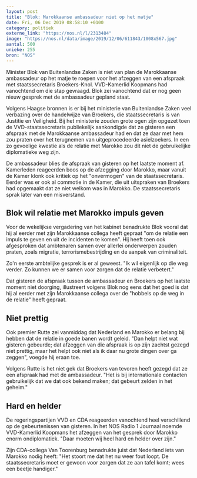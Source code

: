 ```yaml
---
layout: post
title: "Blok: Marokkaanse ambassadeur niet op het matje"
date: Fri, 06 Dec 2019 08:58:10 +0100
category: politiek
externe_link: "https://nos.nl/l/2313484"
image: "https://nos.nl/data/image/2019/12/06/611843/1008x567.jpg"
aantal: 500
unieke: 255
bron: "NOS"
---
```


<p>Minister Blok van Buitenlandse Zaken is niet van plan de Marokkaanse ambassadeur op het matje te roepen voor het afzeggen van een afspraak met staatssecretaris Broekers-Knol. VVD-Kamerlid Koopmans had vanochtend om die stap gevraagd. Blok zei vanochtend dat er nog geen nieuw gesprek met de ambassadeur gepland staat.</p>
<p>Volgens Haagse bronnen is er bij het ministerie van Buitenlandse Zaken veel verbazing over de handelwijze van Broekers, die staatssecretaris is van Justitie en Veiligheid. Bij het ministerie zouden grote ogen zijn opgezet toen de VVD-staatssecretaris publiekelijk aankondigde dat ze gisteren een afspraak met de Marokkaanse ambassadeur had en dat ze daar met hem zou praten over het terugnemen van uitgeprocedeerde asielzoekers. In een zo gevoelige kwestie als de relatie met Marokko zou dit niet de gebruikelijke diplomatieke weg zijn.</p>
<p>De ambassadeur blies de afspraak van gisteren op het laatste moment af. Kamerleden reageerden boos op de afzegging door Marokko, maar vanuit de Kamer klonk ook kritiek op het "onvermogen" van de staatssecretaris. Eerder was er ook al commotie in de Kamer, die uit uitspraken van Broekers had opgemaakt dat ze niet welkom was in Marokko. De staatssecretaris sprak later van een misverstand.</p>
<h2>Blok wil relatie met Marokko impuls geven</h2>
<p>Voor de wekelijkse vergadering van het kabinet benadrukte Blok vooral dat hij al eerder met zijn Marokkaanse collega heeft gepraat "om de relatie een impuls te geven en uit de incidenten te komen". Hij heeft toen ook afgesproken dat ambtenaren samen over allerlei onderwerpen zouden praten, zoals migratie, terrorismebestrijding en de aanpak van criminaliteit.</p>
<p>Zo'n eerste ambtelijke gesprek is er al geweest. "Ik wil eigenlijk op die weg verder. Zo kunnen we er samen voor zorgen dat de relatie verbetert."</p>
<p>Dat gisteren de afspraak tussen de ambassadeur en Broekers op het laatste moment niet doorging, illustreert volgens Blok nog eens dat het goed is dat hij al eerder met zijn Marokkaanse collega over de "hobbels op de weg in de relatie" heeft gepraat.</p>
<h2>Niet prettig</h2>
<p>Ook premier Rutte zei vanmiddag dat Nederland en Marokko er belang bij hebben dat de relatie in goede banen wordt geleid. "Dan helpt niet wat gisteren gebeurde; dat afzeggen van die afspraak is op zijn zachtst gezegd niet prettig, maar het helpt ook niet als ik daar nu grote dingen over ga zeggen", voegde hij eraan toe.</p>
<p>Volgens Rutte is het niet gek dat Broekers van tevoren heeft gezegd dat ze een afspraak had met de ambassadeur. "Het is bij internationale contacten gebruikelijk dat we dat ook bekend maken; dat gebeurt zelden in het geheim."</p>
<h2>Hard en helder</h2>
<p>De regeringspartijen VVD en CDA reageerden vanochtend heel verschillend op de gebeurtenissen van gisteren. In het NOS Radio 1 Journaal noemde VVD-Kamerlid Koopmans het afzeggen van het gesprek door Marokko enorm ondiplomatiek. "Daar moeten wij heel hard en helder over zijn."</p>
<p>Zijn CDA-collega Van Toorenburg benadrukte juist dat Nederland iets van Marokko nodig heeft: "Het stoort me dat het nu weer fout loopt. De staatssecretaris moet er gewoon voor zorgen dat ze aan tafel komt; wees een beetje handiger."</p>
